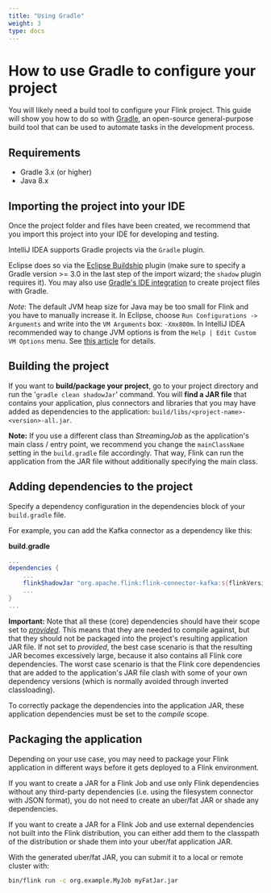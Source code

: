 ```yaml
---
title: "Using Gradle"
weight: 3
type: docs
---
```

<!--
Licensed to the Apache Software Foundation (ASF) under one
or more contributor license agreements.  See the NOTICE file
distributed with this work for additional information
regarding copyright ownership.  The ASF licenses this file
to you under the Apache License, Version 2.0 (the
"License"); you may not use this file except in compliance
with the License.  You may obtain a copy of the License at

  http://www.apache.org/licenses/LICENSE-2.0

Unless required by applicable law or agreed to in writing,
software distributed under the License is distributed on an
"AS IS" BASIS, WITHOUT WARRANTIES OR CONDITIONS OF ANY
KIND, either express or implied.  See the License for the
specific language governing permissions and limitations
under the License.
-->

# How to use Gradle to configure your project

You will likely need a build tool to configure your Flink project. This guide will show you how to
do so with [Gradle](https://gradle.org), an open-source general-purpose build tool that can be used 
to automate tasks in the development process.

## Requirements

- Gradle 3.x (or higher)
- Java 8.x

## Importing the project into your IDE

Once the project folder and files have been created, we recommend that you import this project into
your IDE for developing and testing.


IntelliJ IDEA supports Gradle projects via the `Gradle` plugin.

Eclipse does so via the [Eclipse Buildship](https://projects.eclipse.org/projects/tools.buildship)
plugin (make sure to specify a Gradle version >= 3.0 in the last step of the import wizard; the `shadow`
plugin requires it). You may also use [Gradle's IDE integration](https://docs.gradle.org/current/userguide/userguide.html#ide-integration)
to create project files with Gradle.

*Note*: The default JVM heap size for Java may be too small for Flink and you have to manually increase it.
In Eclipse, choose `Run Configurations -> Arguments` and write into the `VM Arguments` box: `-Xmx800m`.
In IntelliJ IDEA recommended way to change JVM options is from the `Help | Edit Custom VM Options` menu.
See [this article](https://intellij-support.jetbrains.com/hc/en-us/articles/206544869-Configuring-JVM-options-and-platform-properties) for details.

## Building the project

If you want to __build/package your project__, go to your project directory and
run the '`gradle clean shadowJar`' command.
You will __find a JAR file__ that contains your application, plus connectors and libraries
that you may have added as dependencies to the application: `build/libs/<project-name>-<version>-all.jar`.

__Note:__ If you use a different class than *StreamingJob* as the application's main class / entry point,
we recommend you change the `mainClassName` setting in the `build.gradle` file accordingly. That way, Flink
can run the application from the JAR file without additionally specifying the main class.

## Adding dependencies to the project

Specify a dependency configuration in the dependencies block of your `build.gradle` file.

For example, you can add the Kafka connector as a dependency like this:

**build.gradle**

```gradle
...
dependencies {
    ...  
    flinkShadowJar "org.apache.flink:flink-connector-kafka:${flinkVersion}"
    ...
}
...
```

**Important:** Note that all these (core) dependencies should have their scope set to [*provided*](https://maven.apache.org/guides/introduction/introduction-to-dependency-mechanism.html#dependency-scope). This means that
they are needed to compile against, but that they should not be packaged into the project's resulting
application JAR file. If not set to *provided*, the best case scenario is that the resulting JAR
becomes excessively large, because it also contains all Flink core dependencies. The worst case scenario
is that the Flink core dependencies that are added to the application's JAR file clash with some of
your own dependency versions (which is normally avoided through inverted classloading).

To correctly package the dependencies into the application JAR, these application dependencies must
be set to the *compile* scope.

## Packaging the application

Depending on your use case, you may need to package your Flink application in different ways before it
gets deployed to a Flink environment.

If you want to create a JAR for a Flink Job and use only Flink dependencies without any third-party
dependencies (i.e. using the filesystem connector with JSON format), you do not need to create an
uber/fat JAR or shade any dependencies.

If you want to create a JAR for a Flink Job and use external dependencies not built into the Flink
distribution, you can either add them to the classpath of the distribution or shade them into your
uber/fat application JAR.

With the generated uber/fat JAR, you can submit it to a local or remote cluster with:

```sh
bin/flink run -c org.example.MyJob myFatJar.jar
```
